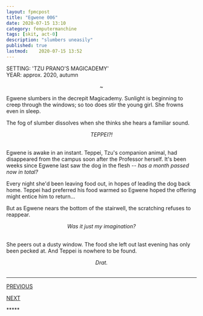 ```yaml
---
layout: fpmcpost
title: "Egwene 006"
date: 2020-07-15 13:10
category: femputermanchine
tags: [skit, act-0]
description: "slumbers uneasily"
published: true
lastmod:	2020-07-15 13:52
---
```

[//]: # ( 7/15/20  -added)

SETTING: 'TZU PRANO'S MAGICADEMY'<br/>
YEAR: approx. 2020, autumn

<center>~</center>

Egwene slumbers in the decrepit Magicademy. Sunlight is beginning to creep through the windows; so too does stir the young girl. She frowns even in sleep. 

The fog of slumber dissolves when she thinks she hears a familiar sound.

<center><i>TEPPEI?!</i></center><br/>

Egwene is awake in an instant. Teppei, Tzu's companion animal, had disappeared from the campus soon after the Professor herself. It's been weeks since Egwene last saw the dog in the flesh -- <i>has a month passed now in total?</i>

Every night she'd been leaving food out, in hopes of leading the dog back home. Teppei had preferred his food warmed so Egwene hoped the offering might entice him to return...

But as Egwene nears the bottom of the stairwell, the scratching refuses to reappear.

<center><i>Was it just my imagination?</i></center><br/>

She peers out a dusty window. The food she left out last evening has only been pecked at. And Teppei is nowhere to be found.

<center><i>Drat.</i></center><br/>

*****
<div class="fpmc-nav">

<span class="fpmc-nav-prev"><a href="{{ 'egwene-v' | prepend: site.baseurl }}">PREVIOUS</a></span>

<span class="fpmc-nav-next"><a href="{{ 'egwene-vii' | prepend: site.baseurl }}">NEXT</a></span> 

</div>
*****
